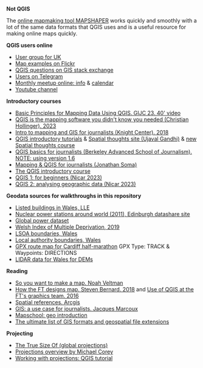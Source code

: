 **Not QGIS**

The [online mapmaking tool MAPSHAPER](https://mapshaper.org/) works quickly and smoothly with a lot of the same data formats that QGIS uses and is a useful resource for making online maps quickly.

**QGIS users online**

- [User group for UK](https://uk.osgeo.org/qgis.html)
- [Map examples on Flickr](https://www.flickr.com/groups/qgis/pool/)
- [QGIS questions on GIS stack exchange](https://gis.stackexchange.com/questions/tagged/qgis)
- [Users on Telegram](https://t.me/joinchat/Aq2V5RPoxYYhXqUPoxRWPQ)
- [Monthly meetup online: info](https://github.com/qgis/QGIS/wiki) & [calendar](https://calendar.google.com/calendar/u/0/embed?src=qgis.org_1vgiosr4qevmb05nc0c0us8o1o@group.calendar.google.com)
- [Youtube channel](https://www.youtube.com/channel/UCGS162t4hkOA0b35ucf1yng/featured)


**Introductory courses**

- [Basic Principles for Mapping Data Using QGIS. GIJC 23. 40' video](https://www.youtube.com/watch?v=PuAaPXV5fs4)
- [QGIS is the mapping software you didn't know you needed (Christian Hollinger). 2023](https://chollinger.com/blog/2023/01/qgis-is-the-mapping-software-you-didnt-know-you-needed/)
- [Intro to mapping and GIS for journalists (Knight Center). 2018](https://journalismcourses.org/course/mappingandgis/)
- [QGIS introductory tutorials](https://www.qgistutorials.com/en/) & [Spatial thoughts site (Ujaval Gandhi)](https://courses.spatialthoughts.com/spatial-data-viz.html) & [new Spatial thoughts course](https://courses.spatialthoughts.com/introduction-to-qgis)
- [QGIS basics for journalists (Berkeley Advanced School of Journalism). NOTE: using version 1.6](https://multimedia.journalism.berkeley.edu/tutorials/qgis-basics-journalists/)
- [Mapping & QGIS for journalists (Jonathan Soma)](https://jonathansoma.com/tutorials/mapping/)
- [The QGIS introductory course](https://docs.qgis.org/testing/en/docs/gentle_gis_introduction/index.html#gentle-introduction-gis)
- [QGIS 1: for beginners (Nicar 2023)](https://ire-resources.s3.us-west-1.amazonaws.com/tipsheets/20230302-30077.pdf)
- [QGIS 2: analysing geographic data (Nicar 2023)](https://ire-resources.s3.us-west-1.amazonaws.com/tipsheets/20230302-30078.pdf)


**Geodata sources for walkthroughs in this repository**

- [Listed buildings in Wales, LLE](https://datamap.gov.wales/layers/inspire-wg:Cadw_ListedBuildings)
- [Nuclear power stations around world (2011), Edinburgh datashare site](https://datashare.ed.ac.uk/handle/10283/2464?show=full)
- [Global power dataset](https://datasets.wri.org/dataset/globalpowerplantdatabase)
- [Welsh Index of Multiple Deprivation, 2019](https://statswales.gov.wales/Catalogue/Community-Safety-and-Social-Inclusion/Welsh-Index-of-Multiple-Deprivation/WIMD-Indicator-data-2019)
- [LSOA boundaries, Wales](https://datamap.gov.wales/layers/appdata-ons:lsoa_wales_2011)
- [Local authority boundaries, Wales](https://datamap.gov.wales/layergroups/inspire-wg:LocalAuthorities)
- [GPX route map for Cardiff half-marathon](https://www.plotaroute.com/route/335077) GPX Type: TRACK & Waypoints: DIRECTIONS
- [LIDAR data for Wales for DEMs](https://datamap.gov.wales/maps/lidar-viewer/)


**Reading**

- [So you want to make a map. Noah Veltman](https://github.com/veltman/learninglunches/tree/master/maps)
- [How the FT designs map. Steven Bernard. 2018](https://www.ft.com/content/35188c6a-4870-11e8-8ee8-cae73aab7ccb) and [Use of QGIS at the FT's graphics team. 2016](https://www.qgis.org/en/site/about/case_studies/qgis_at_financial_times.html)
- [Spatial references. Arcgis](https://developers.arcgis.com/documentation/spatial-references/)
- [GIS: a use case for journalists. Jacques Marcoux](https://datajournalism.com/read/longreads/geographic-information-systems-a-use-case-for-journalists)
- [Mapschool: geo introduction](https://mapschool.io/)
- [The ultimate list of GIS formats and geospatial file extensions](https://gisgeography.com/gis-formats/)

**Projecting**

- [The True Size Of (global projections)](https://thetruesize.com)
- [Projections overview by Michael Corey](https://source.opennews.org/articles/choosing-right-map-projection/)
- [Working with projections: QGIS tutorial](https://www.qgistutorials.com/en/docs/3/working_with_projections.html)
